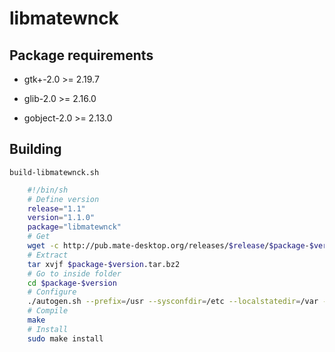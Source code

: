 # libmatewnck

## Package requirements

  * gtk+-2.0 >= 2.19.7

  * glib-2.0 >= 2.16.0

  * gobject-2.0 >= 2.13.0

## Building

`build-libmatewnck.sh`

```bash
    #!/bin/sh
    # Define version
    release="1.1"
    version="1.1.0"
    package="libmatewnck"
    # Get
    wget -c http://pub.mate-desktop.org/releases/$release/$package-$version.tar.bz2
    # Extract
    tar xvjf $package-$version.tar.bz2
    # Go to inside folder
    cd $package-$version
    # Configure
    ./autogen.sh --prefix=/usr --sysconfdir=/etc --localstatedir=/var --disable-static
    # Compile
    make
    # Install
    sudo make install
```
